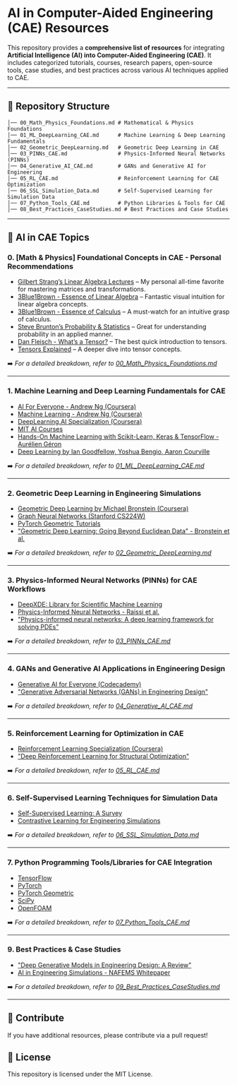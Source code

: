 # AI in Computer-Aided Engineering (CAE) Resources

This repository provides a **comprehensive list of resources** for integrating **Artificial Intelligence (AI) into Computer-Aided Engineering (CAE)**. It includes categorized tutorials, courses, research papers, open-source tools, case studies, and best practices across various AI techniques applied to CAE.

---

## 📂 Repository Structure

```
│── 00_Math_Physics_Foundations.md # Mathematical & Physics Foundations
│── 01_ML_DeepLearning_CAE.md      # Machine Learning & Deep Learning Fundamentals
│── 02_Geometric_DeepLearning.md   # Geometric Deep Learning in CAE
│── 03_PINNs_CAE.md                # Physics-Informed Neural Networks (PINNs)
│── 04_Generative_AI_CAE.md        # GANs and Generative AI for Engineering
│── 05_RL_CAE.md                   # Reinforcement Learning for CAE Optimization
│── 06_SSL_Simulation_Data.md      # Self-Supervised Learning for Simulation Data
│── 07_Python_Tools_CAE.md         # Python Libraries & Tools for CAE
│── 08_Best_Practices_CaseStudies.md # Best Practices and Case Studies                   
```

---

## 📌 AI in CAE Topics


### **0. [Math & Physics] Foundational Concepts in CAE - Personal Recommendations**
- [Gilbert Strang’s Linear Algebra Lectures](https://www.youtube.com/playlist?list=PL49CF3715CB9EF31D) – My personal all-time favorite for mastering matrices and transformations.
- [3Blue1Brown - Essence of Linear Algebra](https://www.youtube.com/playlist?list=PLZHQObOWTQDPD3MizzM2xVFitgF8hE_ab) – Fantastic visual intuition for linear algebra concepts.
- [3Blue1Brown - Essence of Calculus](https://www.youtube.com/playlist?list=PLZHQObOWTQDMsr9K-rj53DwVRMYO3t5Yr) – A must-watch for an intuitive grasp of calculus.
- [Steve Brunton’s Probability & Statistics](https://youtu.be/sQqniayndb4?si=WXaE3EaK8pcONvSW) – Great for understanding probability in an applied manner.
- [Dan Fleisch - What’s a Tensor?](https://www.youtube.com/watch?v=f5liqUk0ZTw) – The best quick introduction to tensors.
- [Tensors Explained](https://www.youtube.com/watch?v=CliW7kSxxWU) – A deeper dive into tensor concepts.

➡️ *For a detailed breakdown, refer to [00_Math_Physics_Foundations.md](00_Math_Physics_Foundations.md)*


---

### **1. Machine Learning and Deep Learning Fundamentals for CAE**
- [AI For Everyone - Andrew Ng (Coursera)](https://www.coursera.org/learn/ai-for-everyone)
- [Machine Learning - Andrew Ng (Coursera)](https://www.coursera.org/learn/machine-learning)
- [DeepLearning.AI Specialization (Coursera)](https://www.coursera.org/specializations/deep-learning)
- [MIT AI Courses](https://ocw.mit.edu/courses/electrical-engineering-and-computer-science/)
- [Hands-On Machine Learning with Scikit-Learn, Keras & TensorFlow - Aurélien Géron](https://www.oreilly.com/library/view/hands-on-machine-learning/9781492032632/)
- [Deep Learning by Ian Goodfellow, Yoshua Bengio, Aaron Courville](https://www.deeplearningbook.org/)

➡️ *For a detailed breakdown, refer to [01_ML_DeepLearning_CAE.md](01_ML_DeepLearning_CAE.md)*

---

### **2. Geometric Deep Learning in Engineering Simulations**
- [Geometric Deep Learning by Michael Bronstein (Coursera)](https://geometricdeeplearning.com/)
- [Graph Neural Networks (Stanford CS224W)](http://web.stanford.edu/class/cs224w/)
- [PyTorch Geometric Tutorials](https://pytorch-geometric.readthedocs.io/en/latest/)
- ["Geometric Deep Learning: Going Beyond Euclidean Data" - Bronstein et al.](https://arxiv.org/abs/2104.13478)

➡️ *For a detailed breakdown, refer to [02_Geometric_DeepLearning.md](02_Geometric_DeepLearning.md)*

---

### **3. Physics-Informed Neural Networks (PINNs) for CAE Workflows**
- [DeepXDE: Library for Scientific Machine Learning](https://github.com/lululxvi/deepxde)
- [Physics-Informed Neural Networks - Raissi et al.](https://arxiv.org/abs/1711.10561)
- ["Physics-informed neural networks: A deep learning framework for solving PDEs"](https://www.sciencedirect.com/science/article/pii/S0021999119307125)

➡️ *For a detailed breakdown, refer to [03_PINNs_CAE.md](03_PINNs_CAE.md)*

---

### **4. GANs and Generative AI Applications in Engineering Design**
- [Generative AI for Everyone (Codecademy)](https://www.codecademy.com/learn/introduction-to-generative-ai)
- ["Generative Adversarial Networks (GANs) in Engineering Design"](https://arxiv.org/abs/2203.06820)

➡️ *For a detailed breakdown, refer to [04_Generative_AI_CAE.md](04_Generative_AI_CAE.md)*

---

### **5. Reinforcement Learning for Optimization in CAE**
- [Reinforcement Learning Specialization (Coursera)](https://www.coursera.org/specializations/reinforcement-learning)
- ["Deep Reinforcement Learning for Structural Optimization"](https://arxiv.org/abs/2304.01481)

➡️ *For a detailed breakdown, refer to [05_RL_CAE.md](05_RL_CAE.md)*

---

### **6. Self-Supervised Learning Techniques for Simulation Data**
- [Self-Supervised Learning: A Survey](https://arxiv.org/abs/1911.08843)
- [Contrastive Learning for Engineering Simulations](https://arxiv.org/abs/2204.07870)

➡️ *For a detailed breakdown, refer to [06_SSL_Simulation_Data.md](06_SSL_Simulation_Data.md)*

---

### **7. Python Programming Tools/Libraries for CAE Integration**
- [TensorFlow](https://www.tensorflow.org/)
- [PyTorch](https://pytorch.org/)
- [PyTorch Geometric](https://pytorch-geometric.readthedocs.io/en/latest/)
- [SciPy](https://scipy.org/)
- [OpenFOAM](https://www.openfoam.com/)

➡️ *For a detailed breakdown, refer to [07_Python_Tools_CAE.md](07_Python_Tools_CAE.md)*

---

### **9. Best Practices & Case Studies**
- ["Deep Generative Models in Engineering Design: A Review"](https://arxiv.org/abs/2108.05588)
- [AI in Engineering Simulations - NAFEMS Whitepaper](https://www.nafems.org/)

➡️ *For a detailed breakdown, refer to [09_Best_Practices_CaseStudies.md](09_Best_Practices_CaseStudies.md)*

---

## 🚀 Contribute
If you have additional resources, please contribute via a pull request!

## 📜 License
This repository is licensed under the MIT License.
